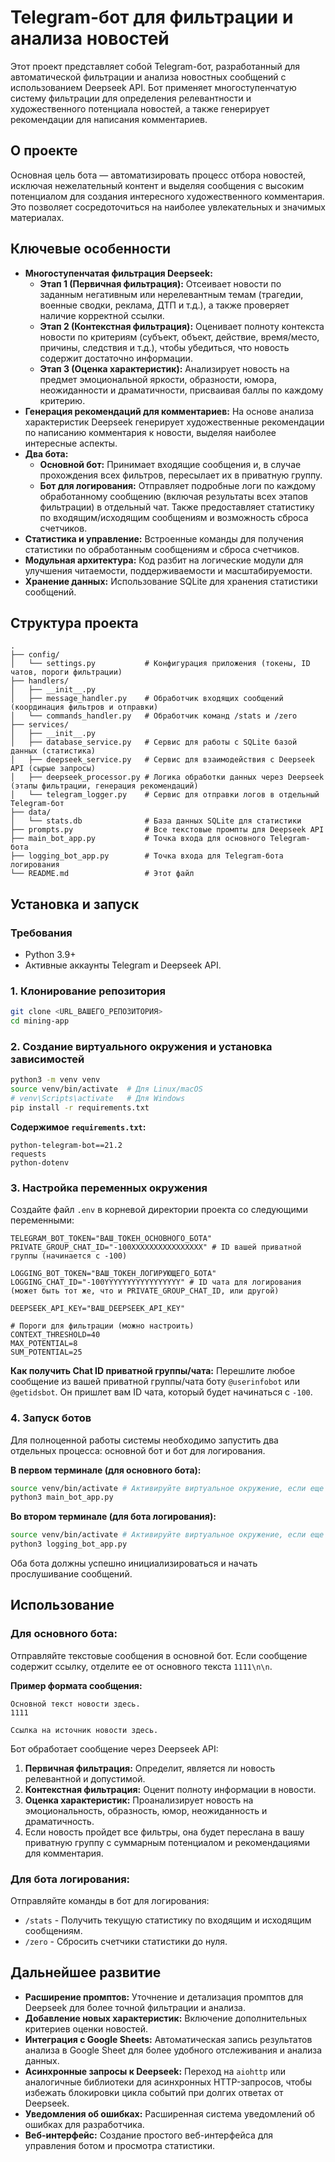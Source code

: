 # Telegram-бот для фильтрации и анализа новостей

Этот проект представляет собой Telegram-бот, разработанный для автоматической фильтрации и анализа новостных сообщений с использованием Deepseek API. Бот применяет многоступенчатую систему фильтрации для определения релевантности и художественного потенциала новостей, а также генерирует рекомендации для написания комментариев.

## О проекте

Основная цель бота — автоматизировать процесс отбора новостей, исключая нежелательный контент и выделяя сообщения с высоким потенциалом для создания интересного художественного комментария. Это позволяет сосредоточиться на наиболее увлекательных и значимых материалах.

## Ключевые особенности

* **Многоступенчатая фильтрация Deepseek:**
  * **Этап 1 (Первичная фильтрация):** Отсеивает новости по заданным негативным или нерелевантным темам (трагедии, военные сводки, реклама, ДТП и т.д.), а также проверяет наличие корректной ссылки.
  * **Этап 2 (Контекстная фильтрация):** Оценивает полноту контекста новости по критериям (субъект, объект, действие, время/место, причины, следствия и т.д.), чтобы убедиться, что новость содержит достаточно информации.
  * **Этап 3 (Оценка характеристик):** Анализирует новость на предмет эмоциональной яркости, образности, юмора, неожиданности и драматичности, присваивая баллы по каждому критерию.
* **Генерация рекомендаций для комментариев:** На основе анализа характеристик Deepseek генерирует художественные рекомендации по написанию комментария к новости, выделяя наиболее интересные аспекты.
* **Два бота:**
  * **Основной бот:** Принимает входящие сообщения и, в случае прохождения всех фильтров, пересылает их в приватную группу.
  * **Бот для логирования:** Отправляет подробные логи по каждому обработанному сообщению (включая результаты всех этапов фильтрации) в отдельный чат. Также предоставляет статистику по входящим/исходящим сообщениям и возможность сброса счетчиков.
* **Статистика и управление:** Встроенные команды для получения статистики по обработанным сообщениям и сброса счетчиков.
* **Модульная архитектура:** Код разбит на логические модули для улучшения читаемости, поддерживаемости и масштабируемости.
* **Хранение данных:** Использование SQLite для хранения статистики сообщений.

## Структура проекта

```
.
├── config/
│   └── settings.py           # Конфигурация приложения (токены, ID чатов, пороги фильтрации)
├── handlers/
│   ├── __init__.py
│   ├── message_handler.py    # Обработчик входящих сообщений (координация фильтров и отправки)
│   └── commands_handler.py   # Обработчик команд /stats и /zero
├── services/
│   ├── __init__.py
│   ├── database_service.py   # Сервис для работы с SQLite базой данных (статистика)
│   ├── deepseek_service.py   # Сервис для взаимодействия с Deepseek API (сырые запросы)
│   ├── deepseek_processor.py # Логика обработки данных через Deepseek (этапы фильтрации, генерация рекомендаций)
│   └── telegram_logger.py    # Сервис для отправки логов в отдельный Telegram-бот
├── data/
│   └── stats.db              # База данных SQLite для статистики
├── prompts.py                # Все текстовые промпты для Deepseek API
├── main_bot_app.py           # Точка входа для основного Telegram-бота
├── logging_bot_app.py        # Точка входа для Telegram-бота логирования
└── README.md                 # Этот файл
```

## Установка и запуск

### Требования

* Python 3.9+
* Активные аккаунты Telegram и Deepseek API.

### 1. Клонирование репозитория

```bash
git clone <URL_ВАШЕГО_РЕПОЗИТОРИЯ>
cd mining-app
```

### 2. Создание виртуального окружения и установка зависимостей

```bash
python3 -m venv venv
source venv/bin/activate  # Для Linux/macOS
# venv\Scripts\activate   # Для Windows
pip install -r requirements.txt
```

**Содержимое `requirements.txt`:**

```
python-telegram-bot==21.2
requests
python-dotenv
```

### 3. Настройка переменных окружения

Создайте файл `.env` в корневой директории проекта со следующими переменными:

```dotenv
TELEGRAM_BOT_TOKEN="ВАШ_ТОКЕН_ОСНОВНОГО_БОТА"
PRIVATE_GROUP_CHAT_ID="-100XXXXXXXXXXXXXXXX" # ID вашей приватной группы (начинается с -100)

LOGGING_BOT_TOKEN="ВАШ_ТОКЕН_ЛОГИРУЮЩЕГО_БОТА"
LOGGING_CHAT_ID="-100YYYYYYYYYYYYYYYYY" # ID чата для логирования (может быть тот же, что и PRIVATE_GROUP_CHAT_ID, или другой)

DEEPSEEK_API_KEY="ВАШ_DEEPSEEK_API_KEY"

# Пороги для фильтрации (можно настроить)
CONTEXT_THRESHOLD=40
MAX_POTENTIAL=8
SUM_POTENTIAL=25
```

**Как получить Chat ID приватной группы/чата:**
Перешлите любое сообщение из вашей приватной группы/чата боту `@userinfobot` или `@getidsbot`. Он пришлет вам ID чата, который будет начинаться с `-100`.

### 4. Запуск ботов

Для полноценной работы системы необходимо запустить два отдельных процесса: основной бот и бот для логирования.

**В первом терминале (для основного бота):**

```bash
source venv/bin/activate # Активируйте виртуальное окружение, если еще не активировали
python3 main_bot_app.py
```

**Во втором терминале (для бота логирования):**

```bash
source venv/bin/activate # Активируйте виртуальное окружение, если еще не активировали
python3 logging_bot_app.py
```

Оба бота должны успешно инициализироваться и начать прослушивание сообщений.

## Использование

### Для основного бота:

Отправляйте текстовые сообщения в основной бот. Если сообщение содержит ссылку, отделите ее от основного текста `1111\n\n`.

**Пример формата сообщения:**

```
Основной текст новости здесь.
1111

Ссылка на источник новости здесь.
```

Бот обработает сообщение через Deepseek API:
1.  **Первичная фильтрация:** Определит, является ли новость релевантной и допустимой.
2.  **Контекстная фильтрация:** Оценит полноту информации в новости.
3.  **Оценка характеристик:** Проанализирует новость на эмоциональность, образность, юмор, неожиданность и драматичность.
4.  Если новость пройдет все фильтры, она будет переслана в вашу приватную группу с суммарным потенциалом и рекомендациями для комментария.

### Для бота логирования:

Отправляйте команды в бот для логирования:

* `/stats` - Получить текущую статистику по входящим и исходящим сообщениям.
* `/zero` - Сбросить счетчики статистики до нуля.

## Дальнейшее развитие

* **Расширение промптов:** Уточнение и детализация промптов для Deepseek для более точной фильтрации и анализа.
* **Добавление новых характеристик:** Включение дополнительных критериев оценки новостей.
* **Интеграция с Google Sheets:** Автоматическая запись результатов анализа в Google Sheet для более удобного отслеживания и анализа данных.
* **Асинхронные запросы к Deepseek:** Переход на `aiohttp` или аналогичные библиотеки для асинхронных HTTP-запросов, чтобы избежать блокировки цикла событий при долгих ответах от Deepseek.
* **Уведомления об ошибках:** Расширенная система уведомлений об ошибках для разработчика.
* **Веб-интерфейс:** Создание простого веб-интерфейса для управления ботом и просмотра статистики.
